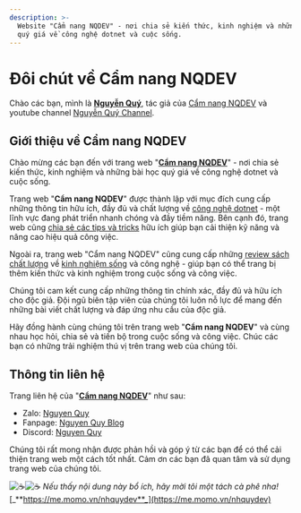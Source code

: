 ```yaml
---
description: >-
  Website "Cẩm nang NQDEV" - nơi chia sẻ kiến thức, kinh nghiệm và những bài học
  quý giá về công nghệ dotnet và cuộc sống.
---
```


# Đôi chút về Cẩm nang NQDEV

Chào các bạn, mình là [**Nguyễn Quý**](doi-chut-ve-cam-nang-nqdev.md#doi-net-ve-tac-gia), tác giả của [Cẩm nang NQDEV](https://app.gitbook.com/o/ZnO3U2gDjowIXUi3yNwm/s/KBqBu6oqeo06yOc471CT/) và youtube channel [Nguyễn Quý Channel](https://www.youtube.com/@nhquydev).

## Giới thiệu về Cẩm nang NQDEV

Chào mừng các bạn đến với trang web "[**Cẩm nang NQDEV**](https://blogs.nhquydev.net/)" - nơi chia sẻ kiến thức, kinh nghiệm và những bài học quý giá về công nghệ dotnet và cuộc sống.

Trang web "**Cẩm nang NQDEV**" được thành lập với mục đích cung cấp những thông tin hữu ích, đầy đủ và chất lượng về [công nghệ dotnet](https://app.gitbook.com/o/ZnO3U2gDjowIXUi3yNwm/s/fiBngnSwaGzPW2BijrhQ/) - một lĩnh vực đang phát triển nhanh chóng và đầy tiềm năng. Bên cạnh đó, trang web cũng [chia sẻ các tips và tricks](https://app.gitbook.com/o/ZnO3U2gDjowIXUi3yNwm/s/KBqBu6oqeo06yOc471CT/) hữu ích giúp bạn cải thiện kỹ năng và nâng cao hiệu quả công việc.

Ngoài ra, trang web "Cẩm nang NQDEV" cũng cung cấp những [review sách chất lượng](https://app.gitbook.com/o/ZnO3U2gDjowIXUi3yNwm/s/BkJg4PSd3eIfPnh5gdHO/) về [kinh nghiệm sống](https://app.gitbook.com/s/BkJg4PSd3eIfPnh5gdHO/sach) và công nghệ - giúp bạn có thể trang bị thêm kiến thức và kinh nghiệm trong cuộc sống và công việc.

Chúng tôi cam kết cung cấp những thông tin chính xác, đầy đủ và hữu ích cho độc giả. Đội ngũ biên tập viên của chúng tôi luôn nỗ lực để mang đến những bài viết chất lượng và đáp ứng nhu cầu của độc giả.

Hãy đồng hành cùng chúng tôi trên trang web "**Cẩm nang NQDEV**" và cùng nhau học hỏi, chia sẻ và tiến bộ trong cuộc sống và công việc. Chúc các bạn có những trải nghiệm thú vị trên trang web của chúng tôi.

## Thông tin liên hệ

Trang liên hệ của "[**Cẩm nang NQDEV**](https://blogs.nhquydev.net/)" như sau:

* Zalo: [Nguyen Quy](https://zalo.me/qpcoders)
* Fanpage: [Nguyen Quy Blog](https://www.messenger.com/t/nhquydev.net?start=cam-nang-nqdev)
* Discord: [Nguyen Quy](https://discordapp.com/users/846627473746690088)&#x20;

Chúng tôi rất mong nhận được phản hồi và góp ý từ các bạn để có thể cải thiện trang web một cách tốt nhất. Cảm ơn các bạn đã quan tâm và sử dụng trang web của chúng tôi.

<img src="https://twemoji.maxcdn.com/v/14.0.2/72x72/2615.png" alt="☕️" data-size="line"><img src="https://twemoji.maxcdn.com/v/14.0.2/72x72/2615.png" alt="☕️" data-size="line"> _Nếu thấy nội dung này bổ ích, hãy mời tôi một tách cà phê nha!_ [_**https://me.momo.vn/nhquydev**_](https://me.momo.vn/nhquydev)
